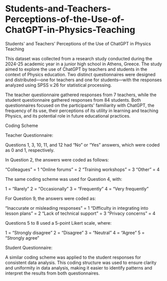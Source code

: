 # Students-and-Teachers-Perceptions-of-the-Use-of-ChatGPT-in-Physics-Teaching
Students' and Teachers' Perceptions of the Use of ChatGPT in Physics Teaching

This dataset was collected from a research study conducted during the 2024-25 academic year in a junior high school in Athens, Greece. The study aimed to explore the use of ChatGPT by teachers and students in the context of Physics education. Two distinct questionnaires were designed and distributed—one for teachers and one for students—with the responses analyzed using SPSS v.26 for statistical processing.

The teacher questionnaire gathered responses from 7 teachers, while the student questionnaire gathered responses from 84 students. Both questionnaires focused on the participants' familiarity with ChatGPT, the frequency of its use, their perceptions of its utility in learning and teaching Physics, and its potential role in future educational practices.

Coding Scheme

Teacher Questionnaire:

Questions 1, 3, 10, 11, and 12 had “No” or “Yes” answers, which were coded as 0 and 1, respectively.

In Question 2, the answers were coded as follows:

“Colleagues” = 1
“Online forums” = 2
“Training workshops” = 3
“Other” = 4

The same coding scheme was used for Question 4, with:

1 = “Rarely”
2 = “Occasionally”
3 = “Frequently”
4 = “Very frequently”

For Question 9, the answers were coded as:

“Inaccurate or misleading responses” = 1
“Difficulty in integrating into lesson plans” = 2
“Lack of technical support” = 3
“Privacy concerns” = 4

Questions 5 to 8 used a 5-point Likert scale, where:

1 = “Strongly disagree”
2 = “Disagree”
3 = “Neutral”
4 = “Agree”
5 = “Strongly agree”

Student Questionnaire:

A similar coding scheme was applied to the student responses for consistent data analysis.
This coding structure was used to ensure clarity and uniformity in data analysis, making it easier to identify patterns and interpret the results from both questionnaires.
